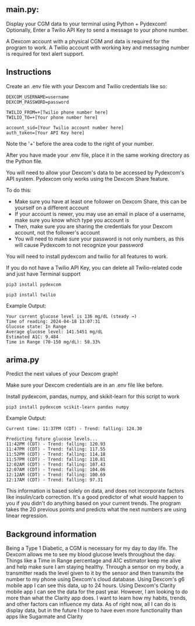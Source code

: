 ## main.py:

Display your CGM data to your terminal using Python + Pydexcom!
Optionally, Enter a Twilio API Key to send a message to your phone number.

A Dexcom account with a physical CGM and data is required for the program to work.
A Twilio account with working key and messaging number is required for text alert support.

## Instructions
Create an .env file with your Dexcom and Twilio credentials like so:
```
DEXCOM_USERNAME=username
DEXCOM_PASSWORD=password
```
```
TWILIO_FROM=+[Twilio phone number here]
TWILIO_TO=+[Your phone number here]

account_sid=[Your Twilio account number here]
auth_token=[Your API Key here]
```
Note the '+' before the area code to the right of your number.

After you have made your .env file, place it in the same working directory as the Python file.

You will need to allow your Dexcom's data
to be accessed by Pydexcom's API system.
Pydexcom only works using the Dexcom Share feature.

To do this:
- Make sure you have at least one follower on Dexcom Share, this can be yourself on a different account
- If your account is newer, you may use an email in place of a username, make sure you know which type you account is
- Then, make sure you are sharing the credentials for your Dexcom account, not the follower's account
- You will need to make sure your password is not only numbers, as this will cause Pydexcom to not recognize your password

You will need to install pydexcom and twilio for all features to work.

If you do not have a Twilio API Key, you can delete all Twilio-related code and just have Terminal support
```
pip3 install pydexcom
```
```
pip3 install twilio
```

Example Output:
```
Your current glucose level is 136 mg/dL (steady →)
Time of reading: 2024-04-18 13:07:31
Glucose state: In Range
Average glucose level: 141.5451 mg/dL
Estimated A1C: 9.484
Time in Range (70-150 mg/dL): 58.33%
```

## arima.py

Predict the next values of your Dexcom graph!

Make sure your Dexcom credentials are in an .env file like before.

Install pydexcom, pandas, numpy, and skikit-learn for this script to work

```
pip3 install pydexcom scikit-learn pandas numpy
```

Example Output:
```
Current time: 11:37PM (CDT) - Trend: falling: 124.30

Predicting future glucose levels...
11:42PM (CDT) - Trend: falling: 120.93
11:47PM (CDT) - Trend: falling: 117.55
11:52PM (CDT) - Trend: falling: 114.18
11:57PM (CDT) - Trend: falling: 110.81
12:02AM (CDT) - Trend: falling: 107.43
12:07AM (CDT) - Trend: falling: 104.06
12:12AM (CDT) - Trend: falling: 100.69
12:17AM (CDT) - Trend: falling: 97.31
```
This information is based solely on data, and does not incorporate factors like insulin/carb correction. It's a good predictor of what would happen to you if you didn't do anything based on your current trends. The program takes the 20 previous points and predicts what the next numbers are using linear regression.

## Background information

Being a Type 1 Diabetic, a CGM is necessary for my day to day life. 
The Dexcom allows me to see my blood glucose levels throughout the day. 
Things like a Time in Range percentage and A1C estimator keep me alive and help 
make sure I am staying healthy.
Through a sensor on my body, a transmitter reads the level given to it by the sensor
and then transmits the number to my phone using Dexcom's cloud database.
Using Dexcom's g6 mobile app I can see this data, up to 24 hours.
Using Dexcom's Clarity mobile app I can see the data for the past year.
However, I am looking to do more than what the Clarity app does.
I want to learn how my habits, trends, and other factors can influence
my data. As of right now, all I can do is display data, but in the
future I hope to have even more functionality than apps like Sugarmate 
and Clarity




